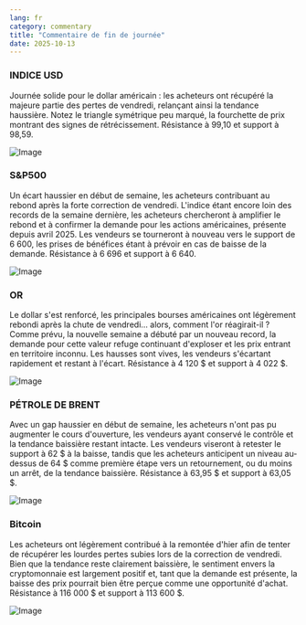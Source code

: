 ```yaml
---
lang: fr
category: commentary
title: "Commentaire de fin de journée"
date: 2025-10-13
---
```


### INDICE USD

Journée solide pour le dollar américain : les acheteurs ont récupéré la majeure partie des pertes de vendredi, relançant ainsi la tendance haussière. Notez le triangle symétrique peu marqué, la fourchette de prix montrant des signes de rétrécissement. Résistance à 99,10 et support à 98,59.

![Image](https://markleighedu.github.io/img/Oct-2025/13-Oct-2025/usdindex.jpg)

### S&P500

Un écart haussier en début de semaine, les acheteurs contribuant au rebond après la forte correction de vendredi. L'indice étant encore loin des records de la semaine dernière, les acheteurs chercheront à amplifier le rebond et à confirmer la demande pour les actions américaines, présente depuis avril 2025. Les vendeurs se tourneront à nouveau vers le support de 6 600, les prises de bénéfices étant à prévoir en cas de baisse de la demande. Résistance à 6 696 et support à 6 640.

![Image](https://markleighedu.github.io/img/Oct-2025/13-Oct-2025/sp500.jpg)

### OR

Le dollar s'est renforcé, les principales bourses américaines ont légèrement rebondi après la chute de vendredi… alors, comment l'or réagirait-il ? Comme prévu, la nouvelle semaine a débuté par un nouveau record, la demande pour cette valeur refuge continuant d'exploser et les prix entrant en territoire inconnu. Les hausses sont vives, les vendeurs s'écartant rapidement et restant à l'écart. Résistance à 4 120 $ et support à 4 022 $.

![Image](https://markleighedu.github.io/img/Oct-2025/13-Oct-2025/gold.jpg)

### PÉTROLE DE BRENT

Avec un gap haussier en début de semaine, les acheteurs n'ont pas pu augmenter le cours d'ouverture, les vendeurs ayant conservé le contrôle et la tendance baissière restant intacte. Les vendeurs viseront à retester le support à 62 $ à la baisse, tandis que les acheteurs anticipent un niveau au-dessus de 64 $ comme première étape vers un retournement, ou du moins un arrêt, de la tendance baissière. Résistance à 63,95 $ et support à 63,05 $.

![Image](https://markleighedu.github.io/img/Oct-2025/13-Oct-2025/brentoil.jpg)

### Bitcoin

Les acheteurs ont légèrement contribué à la remontée d'hier afin de tenter de récupérer les lourdes pertes subies lors de la correction de vendredi. Bien que la tendance reste clairement baissière, le sentiment envers la cryptomonnaie est largement positif et, tant que la demande est présente, la baisse des prix pourrait bien être perçue comme une opportunité d'achat. Résistance à 116 000 $ et support à 113 600 $.

![Image](https://markleighedu.github.io/img/Oct-2025/13-Oct-2025/bitcoin.jpg)

